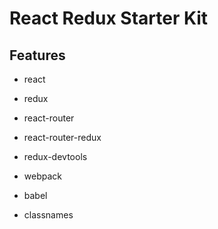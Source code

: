 # React Redux Starter Kit

## Features

* react
* redux
* react-router
* react-router-redux

* redux-devtools
* webpack
* babel
* classnames